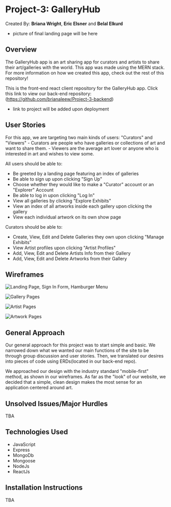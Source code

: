 # Project-3: GalleryHub

Created By: **Briana Wright**, **Eric Elsner** and **Belal Elkurd**

- picture of final landing page will be here

## Overview

The GalleryHub app is an art sharing app for curators and artists to share their art/galleries with the world.
This app was made using the MERN stack. For more information on how we created this app, check out the rest of this repository!

 This is the front-end react client repository for the GalleryHub app. Click this link to view our back-end repository: (https://github.com/brianaleew/Project-3-backend)

- link to project will be added upon deployment

## User Stories

For this app, we are targeting two main kinds of users: "Curators" and "Viewers" - Curators are people who have galleries or collections of art and want to share them. - Viewers are the average art lover or anyone who is interested in art and wishes to view some.

All users should be able to:

- Be greeted by a landing page featuring an index of galleries
- Be able to sign up upon clicking "Sign Up"
- Choose whether they would like to make a "Curator" account or an "Explorer" Account
- Be able to log in upon clicking "Log In"
- View all galleries by clicking "Explore Exhibits"
- View an index of all artworks inside each gallery upon clicking the gallery
- View each individual artwork on its own show page

Curators should be able to:

- Create, View, Edit and Delete Galleries they own upon clicking "Manage Exhibits"
- View Artist profiles upon clicking "Artist Profiles"
- Add, View, Edit and Delete Artists Info from their Gallery
- Add, View, Edit and Delete Artworks from their Gallery


## Wireframes

![Landing Page, Sign In Form, Hamburger Menu ](/Images/figmaOne.png)

![Gallery Pages](/Images/figmaTwo.png)

![Artist Pages](/Images/figmaThree.png)

![Artwork Pages ](/Images/figmaFour.png)


## General Approach

Our general approach for this project was to start simple and basic. We narrowed down what we wanted our main functions of the site to be through group discussion and user stories. Then, we translated our desires into pieces of code using ERDs(located in our back-end repo).

We approached our design with the industry standard "mobile-first" method, as shown in our wireframes. As far as the "look" of our website, we decided that a simple, clean design makes the most sense for an application centered around art.

## Unsolved Issues/Major Hurdles

TBA

## Technologies Used

- JavaScript
- Express
- MongoDb
- Mongoose
- NodeJs
- ReactJs

## Installation Instructions

TBA